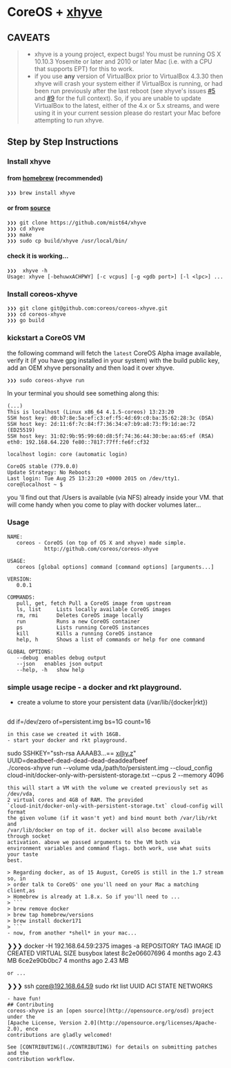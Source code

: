 # CoreOS + [xhyve](https://github.com/mist64/xhyve)

**CAVEATS**
-----------
 > - xhyve is a young project, expect bugs! You must be running OS X 10.10.3
 >   Yosemite or later and 2010 or later Mac (i.e. with a CPU that supports EPT)
 >   for this to work.
 > - if you use **any** version of VirtualBox prior to VirtualBox 4.3.30 then
 >   xhyve will crash your system either if VirtualBox is running, or had been
 >   run previously after the last reboot (see xhyve's issues
 >   [#5](mist64/xhyve#5) and [#9](mist64/xhyve#9) for the full context). So,
 >   if you are unable to update VirtualBox to the latest, either of the 4.x or
 >   5.x streams, and were using it in your current session please do restart
 >   your Mac before attempting to run xhyve.

## Step by Step Instructions

### Install xhyve
#### from [homebrew](http://brew.sh) (recommended)
```
❯❯❯ brew install xhyve
```
#### or from [source](https://github.com/mist64/xhyve)
```
❯❯❯ git clone https://github.com/mist64/xhyve
❯❯❯ cd xhyve
❯❯❯ make
❯❯❯ sudo cp build/xhyve /usr/local/bin/
```
#### check it is working...
```
❯❯❯  xhyve -h
Usage: xhyve [-behuwxACHPWY] [-c vcpus] [-g <gdb port>] [-l <lpc>] ...
```

### Install coreos-xhyve
```
❯❯❯ git clone git@github.com:coreos/coreos-xhyve.git
❯❯❯ cd coreos-xhyve
❯❯❯ go build
```
### kickstart a CoreOS VM
the following command will fetch the `latest` CoreOS Alpha image
available, verify it (if you have gpg installed in your system) with the build
public key, add an OEM xhyve personality and then load it over xhyve.

```
❯❯❯ sudo coreos-xhyve run

```

In your terminal you should see something along this:

```
(...)
This is localhost (Linux x86_64 4.1.5-coreos) 13:23:20
SSH host key: d0:b7:8e:5a:ef:c3:ef:f5:4d:69:c0:ba:35:62:28:3c (DSA)
SSH host key: 2d:11:6f:7c:84:f7:36:34:e7:b9:a8:73:f9:1d:ae:72 (ED25519)
SSH host key: 31:02:9b:95:99:60:d8:5f:74:36:44:30:be:aa:65:ef (RSA)
eth0: 192.168.64.220 fe80::7817:77ff:fe6f:cf32

localhost login: core (automatic login)

CoreOS stable (779.0.0)
Update Strategy: No Reboots
Last login: Tue Aug 25 13:23:20 +0000 2015 on /dev/tty1.
core@localhost ~ $
```
you 'll find out that /Users is available (via NFS) already inside your VM.
that will come handy when you come to play with docker volumes later...

### Usage
```
NAME:
   coreos - CoreOS (on top of OS X and xhyve) made simple.
            http://github.com/coreos/coreos-xhyve

USAGE:
   coreos [global options] command [command options] [arguments...]

VERSION:
   0.0.1

COMMANDS:
   pull, get, fetch	Pull a CoreOS image from upstream
   ls, list		Lists locally available CoreOS images
   rm, rmi		Deletes CoreOS image locally
   run			Runs a new CoreOS container
   ps			Lists running CoreOS instances
   kill			Kills a running CoreOS instance
   help, h		Shows a list of commands or help for one command

GLOBAL OPTIONS:
   --debug	enables debug output
   --json	enables json output
   --help, -h	show help
```

### simple usage recipe - a docker and rkt playground.
- create a volume to store your persistent data (/var/lib/{docker|rkt})
  ```
dd if=/dev/zero of=persistent.img bs=1G count=16
  ```
  in this case we created it with 16GB.
- start your docker and rkt playground.
  ```
  sudo  SSHKEY="ssh-rsa AAAAB3...== x@y.z" \
    UUID=deadbeef-dead-dead-dead-deaddeafbeef \
    ./coreos-xhyve run --volume vda,/path/to/persistent.img --cloud_config \
    cloud-init/docker-only-with-persistent-storage.txt --cpus 2 --memory 4096
  ```
 this will start a VM with the volume we created previously set as /dev/vda,
 2 virtual cores and 4GB of RAM. The provided
 `cloud-init/docker-only-with-persistent-storage.txt` cloud-config will format
 the given volume (if it wasn't yet) and bind mount both /var/lib/rkt and
 /var/lib/docker on top of it. docker will also become available through socket
 activation. above we passed arguments to the VM both via
 environment variables and command flags. both work, use what suits your taste
 best.

 > Regarding docker, as of 15 August, CoreOS is still in the 1.7 stream so, in
 > order talk to CoreOS' one you'll need on your Mac a matching client,as
 > Homebrew is already at 1.8.x. So if you'll need to ...
 > ```
 > brew remove docker
 > brew tap homebrew/versions
 > brew install docker171
 > ```
- now, from another *shell* in your mac...
```
❯❯❯ docker -H 192.168.64.59:2375 images -a
REPOSITORY          TAG                 IMAGE ID            CREATED             VIRTUAL SIZE
busybox             latest              8c2e06607696        4 months ago        2.43 MB
<none>              <none>              6ce2e90b0bc7        4 months ago        2.43 MB
<none>              <none>
```
or ...

```
❯❯❯ ssh core@192.168.64.59 sudo rkt list
UUID	ACI	STATE	NETWORKS
```
- have fun!
## Contributing
coreos-xhyve is an [open source](http://opensource.org/osd) project under the
[Apache License, Version 2.0](http://opensource.org/licenses/Apache-2.0), ence
contributions are gladly welcomed!

See [CONTRIBUTING](./CONTRIBUTING) for details on submitting patches and the
contribution workflow.
